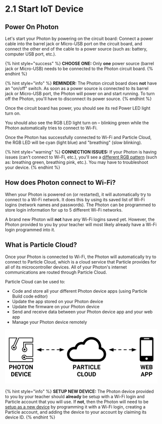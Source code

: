 # 2.1 Start IoT Device

## Power On Photon

Let's start your Photon by powering on the circuit board:  Connect a power cable into the barrel jack or Micro-USB port on the circuit board, and connect the other end of the cable to a power source \(such as:  battery, computer USB port, etc.\).

{% hint style="success" %}
**CHOOSE ONE:**  Only **one** power source \(barrel jack or Micro-USB\) needs to be connected to the Photon circuit board.
{% endhint %}

{% hint style="info" %}
**REMINDER:**  The Photon circuit board does **not** have an "on/off" switch. As soon as a power source is connected to its barrel jack or Micro-USB port, the Photon will power on and start running. To turn off the Photon, you'll have to disconnect its power source.
{% endhint %}

Once the circuit board has power, you should see its red Power LED light turn on.

You should also see the RGB LED light turn on – blinking green while the Photon automatically tries to connect to Wi-Fi.

Once the Photon has successfully connected to Wi-Fi and Particle Cloud, the RGB LED will be cyan \(light blue\) and "breathing" \(slow blinking\).

{% hint style="warning" %}
**CONNECTION ISSUES:**  If your Photon is having issues \(can't connect to Wi-Fi, etc.\), you'll see a [different RGB pattern](https://docs.idew.org/code-internet-of-things/tutorials/meet-your-iot-kit/1.1-circuit-board#normal-rgb-patterns) \(such as:  breathing green, breathing pink, etc.\). You may have to troubleshoot your device.
{% endhint %}

## How does Photon connect to Wi-Fi?

When your Photon is powered on \(or restarted\), it will automatically try to connect to a Wi-Fi network.  It does this by using its saved list of Wi-Fi logins \(network names and passwords\). The Photon can be programmed to store login information for up to 5 different Wi-Fi networks.

A brand new Photon will **not** have any Wi-Fi logins saved yet. However, the Photon provided to you by your teacher will most likely already have a Wi-Fi login programmed into it.

## What is Particle Cloud?

Once your Photon is connected to Wi-Fi, the Photon will automatically try to connect to Particle Cloud, which is a cloud service that Particle provides for all of its microcontroller devices. All of your Photon's internet communications are routed through Particle Cloud.

Particle Cloud can be used to:

* Code and store all your different Photon device apps \(using Particle Build code editor\)
* Update the app stored on your Photon device
* Update the firmware on your Photon device
* Send and receive data between your Photon device app and your web app
* Manage your Photon device remotely

![](../../.gitbook/assets/particle-cloud%20%281%29.png)

{% hint style="info" %}
**SETUP NEW DEVICE:**  The Photon device provided to you by your teacher should **already** be setup with a Wi-Fi login and Particle account that you will use. If **not**, then the Photon will need to be [setup as a new device](https://docs.particle.io/guide/getting-started/start/photon/#connect-your-photon) by programming it with a Wi-Fi login, creating a Particle account, and adding the device to your account by claiming its device ID.
{% endhint %}

